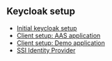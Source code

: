 ## Keycloak setup

- [Initial keycloak setup](./initial)
- [Client setup: AAS application](./aas_client)
- [Client setup: Demo application](./app_client)
- [SSI Identity Provider](./ssi_oidc_idp)


